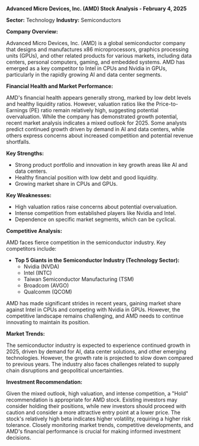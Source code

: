 **Advanced Micro Devices, Inc. (AMD) Stock Analysis - February 4, 2025**

**Sector:** Technology
**Industry:** Semiconductors

**Company Overview:**

Advanced Micro Devices, Inc. (AMD) is a global semiconductor company that designs and manufactures x86 microprocessors, graphics processing units (GPUs), and other related products for various markets, including data centers, personal computers, gaming, and embedded systems.  AMD has emerged as a key competitor to Intel in CPUs and Nvidia in GPUs, particularly in the rapidly growing AI and data center segments.

**Financial Health and Market Performance:**

AMD's financial health appears generally strong, marked by low debt levels and healthy liquidity ratios.  However, valuation ratios like the Price-to-Earnings (PE) ratio remain relatively high, suggesting potential overvaluation.  While the company has demonstrated growth potential, recent market analysis indicates a mixed outlook for 2025.  Some analysts predict continued growth driven by demand in AI and data centers, while others express concerns about increased competition and potential revenue shortfalls.

**Key Strengths:**

* Strong product portfolio and innovation in key growth areas like AI and data centers.
* Healthy financial position with low debt and good liquidity.
* Growing market share in CPUs and GPUs.

**Key Weaknesses:**

* High valuation ratios raise concerns about potential overvaluation.
* Intense competition from established players like Nvidia and Intel.
* Dependence on specific market segments, which can be cyclical.

**Competitive Analysis:**

AMD faces fierce competition in the semiconductor industry.  Key competitors include:

* **Top 5 Giants in the Semiconductor Industry (Technology Sector):**
    * Nvidia (NVDA)
    * Intel (INTC)
    * Taiwan Semiconductor Manufacturing (TSM)
    * Broadcom (AVGO)
    * Qualcomm (QCOM)

AMD has made significant strides in recent years, gaining market share against Intel in CPUs and competing with Nvidia in GPUs.  However, the competitive landscape remains challenging, and AMD needs to continue innovating to maintain its position.

**Market Trends:**

The semiconductor industry is expected to experience continued growth in 2025, driven by demand for AI, data center solutions, and other emerging technologies.  However, the growth rate is projected to slow down compared to previous years.  The industry also faces challenges related to supply chain disruptions and geopolitical uncertainties.

**Investment Recommendation:**

Given the mixed outlook, high valuation, and intense competition, a "Hold" recommendation is appropriate for AMD stock.  Existing investors may consider holding their positions, while new investors should proceed with caution and consider a more attractive entry point at a lower price.  The stock's relatively high beta indicates higher volatility, requiring a higher risk tolerance.  Closely monitoring market trends, competitive developments, and AMD's financial performance is crucial for making informed investment decisions.